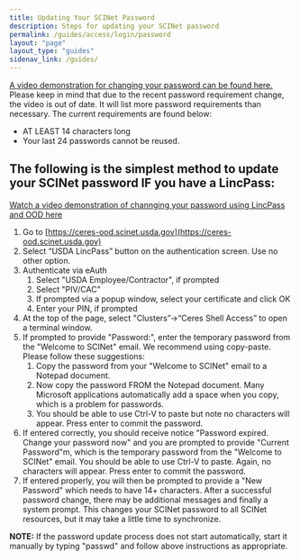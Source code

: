 ```yaml
---
title: Updating Your SCINet Password
description: Steps for updating your SCINet password
permalink: /guides/access/login/password
layout: "page"
layout_type: "guides"
sidenav_link: /guides/
---
```


[A video demonstration for changing your password can be found here.](https://www.youtube.com/watch?v=Amhw2k5mftI)  Please keep in mind that due to the recent password requirement change, the video is out of date. It will list more password requirements than necessary.  The current requirements are found below:
* AT LEAST 14 characters long
* Your last 24 passwords cannot be reused.


## The following is the simplest method to update your SCINet password IF you have a LincPass:
[Watch a video demonstration of channging your password using LincPass and OOD here](https://youtu.be/tx3sQX7rl70)

1.	Go to [https://ceres-ood.scinet.usda.gov](https://ceres-ood.scinet.usda.gov) 
1.	Select “USDA LincPass” button on the authentication screen. Use no other option. 
1.	Authenticate via eAuth 
    1. Select "USDA Employee/Contractor", if prompted 
    1. Select "PIV/CAC" 
    1. If prompted via a popup window, select your certificate and click OK 
    1. Enter your PIN, if prompted 
1.	At the top of the page, select "Clusters”->“Ceres Shell Access” to open a terminal window. 
1.	If prompted to provide "Password:", enter the temporary password from the "Welcome to SCINet" email. We recommend using copy-paste. Please follow these suggestions: 
    1. Copy the password from your "Welcome to SCINet" email to a Notepad document. 
    1. Now copy the password FROM the Notepad document. Many Microsoft applications automatically add a space when you copy, which is a problem for passwords. 
    1. You should be able to use Ctrl-V to paste but note no characters will appear. Press enter to commit the password. 
1.	If entered correctly, you should receive notice "Password expired. Change your password now" and you are prompted to provide "Current Password"m, which is the temporary password from the "Welcome to SCINet" email. You should be able to use Ctrl-V to paste. Again, no characters will appear. Press enter to commit the password. 
1.	If entered properly, you will then be prompted to provide a "New Password" which needs to have 14+ characters. After a successful password change, there may be additional messages and finally a system prompt. This changes your SCINet password to all SCINet resources, but it may take a little time to synchronize.  

**NOTE:** If the password update process does not start automatically, start it manually by typing "passwd" and follow above instructions as appropriate. 
